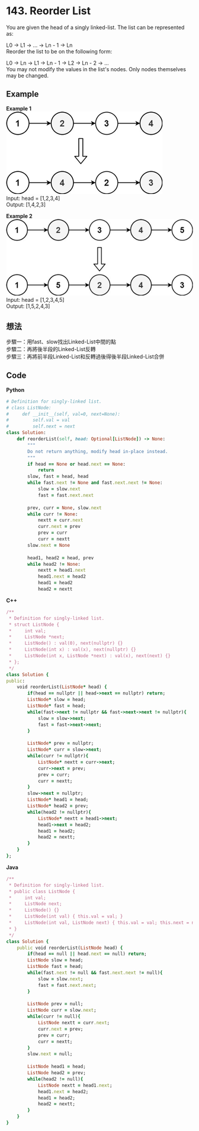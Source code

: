 # 143. Reorder List
You are given the head of a singly linked-list. The list can be represented as:  

L0 → L1 → … → Ln - 1 → Ln  
Reorder the list to be on the following form:  

L0 → Ln → L1 → Ln - 1 → L2 → Ln - 2 → …  
You may not modify the values in the list's nodes. Only nodes themselves may be changed.  

 
## Example
**Example 1**  
![image](https://github.com/Adalyne/Leetcode/blob/d9773c9fd39f46e0c3f9cc16f88ba5daa38aefe5/Linked%20List/Image/reorder1linked-list.jpg)  
Input: head = [1,2,3,4]  
Output: [1,4,2,3]  

**Example 2**  
![Image](https://github.com/Adalyne/Leetcode/blob/fb73a977e73ed77ce3ab47cf8350ab0463fd4157/Linked%20List/Image/reorder2-linked-list.jpg)  
Input: head = [1,2,3,4,5]  
Output: [1,5,2,4,3]  

## 想法
步驟一：用fast、slow找出Linked-List中間的點  
步驟二：再將後半段的Linked-List反轉  
步驟三：再將前半段Linked-List和反轉過後得後半段Linked-List合併  

## Code
**Python**
```ruby
# Definition for singly-linked list.
# class ListNode:
#     def __init__(self, val=0, next=None):
#         self.val = val
#         self.next = next
class Solution:
    def reorderList(self, head: Optional[ListNode]) -> None:
        """
        Do not return anything, modify head in-place instead.
        """
        if head == None or head.next == None:
            return
        slow, fast = head, head
        while fast.next != None and fast.next.next != None:
            slow = slow.next
            fast = fast.next.next
        
        prev, curr = None, slow.next
        while curr != None:
            nextt = curr.next
            curr.next = prev
            prev = curr
            curr = nextt
        slow.next = None
        
        head1, head2 = head, prev
        while head2 != None:
            nextt = head1.next
            head1.next = head2
            head1 = head2
            head2 = nextt
```
**C++**
```ruby
/**
 * Definition for singly-linked list.
 * struct ListNode {
 *     int val;
 *     ListNode *next;
 *     ListNode() : val(0), next(nullptr) {}
 *     ListNode(int x) : val(x), next(nullptr) {}
 *     ListNode(int x, ListNode *next) : val(x), next(next) {}
 * };
 */
class Solution {
public:
    void reorderList(ListNode* head) {
        if(head == nullptr || head->next == nullptr) return;
        ListNode* slow = head;
        ListNode* fast = head;
        while(fast->next != nullptr && fast->next->next != nullptr){
            slow = slow->next;
            fast = fast->next->next;
        }

        ListNode* prev = nullptr;
        ListNode* curr = slow->next;
        while(curr != nullptr){
            ListNode* nextt = curr->next;
            curr->next = prev;
            prev = curr;
            curr = nextt;
        }
        slow->next = nullptr;
        ListNode* head1 = head;
        ListNode* head2 = prev;
        while(head2 != nullptr){
            ListNode* nextt = head1->next;
            head1->next = head2;
            head1 = head2;
            head2 = nextt;
        }
    }
};
```
**Java**
```ruby
/**
 * Definition for singly-linked list.
 * public class ListNode {
 *     int val;
 *     ListNode next;
 *     ListNode() {}
 *     ListNode(int val) { this.val = val; }
 *     ListNode(int val, ListNode next) { this.val = val; this.next = next; }
 * }
 */
class Solution {
    public void reorderList(ListNode head) {
        if(head == null || head.next == null) return;
        ListNode slow = head;
        ListNode fast = head;
        while(fast.next != null && fast.next.next != null){
            slow = slow.next;
            fast = fast.next.next;
        }

        ListNode prev = null;
        ListNode curr = slow.next;
        while(curr != null){
            ListNode nextt = curr.next;
            curr.next = prev;
            prev = curr;
            curr = nextt;
        }
        slow.next = null;

        ListNode head1 = head;
        ListNode head2 = prev;
        while(head2 != null){
            ListNode nextt = head1.next;
            head1.next = head2;
            head1 = head2;
            head2 = nextt;
        }
    }
}
```
